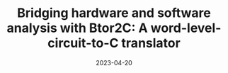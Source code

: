 ---
title: "Bridging hardware and software analysis with Btor2C: A word-level-circuit-to-C translator"
collection: publications
permalink: /publication/2023-04-20-btor2c-2023
date: 2023-04-20
venue: 'TACAS'
paperurl: 'https://doi.org/10.1007/978-3-031-30820-8_12'
citation: 'Dirk Beyer, Po-Chun Chien, and Nian-Ze Lee. In Proceedings of the International Conference on Tools and Algorithms for the Construction and Analysis of Systems, TACAS, Springer, 2023.'
---